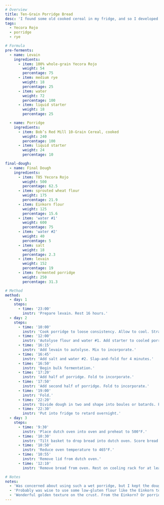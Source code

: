 ```yaml
---
# Overview
title: Ten-Grain Porridge Bread
desc: 'I found some old cooked cereal in my fridge, and so I developed this formula to use it up, along with a couple spare bags of flour I found at the back of the pantry. Not bad for a “kitchen sink” recipe. A large amount of cooked, fermented porridge (31.3%) gives this bread a tender, creamy crumb. Einkorn flour also adds a touch of sweetness.'
tags:
  - Yecora Rojo
  - porridge
  - rye

# Formula
pre-ferments:
  - name: Levain
    ingredients:
      - item: 100% whole-grain Yecora Rojo
        weight: 54
        percentage: 75
      - item: medium rye
        weight: 18
        percentage: 25
      - item: water
        weight: 72
        percentage: 100
      - item: liquid starter
        weight: 18
        percentage: 25

  - name: Porridge
    ingredients:
      - item: Bob’s Red Mill 10-Grain Cereal, cooked
        weight: 240
        percentage: 100
      - item: liquid starter
        weight: 24
        percentage: 10

final-dough:
  - name: Final Dough
    ingredients:
      - item: T85 Yecora Rojo
        weight: 500
        percentage: 62.5
      - item: sprouted wheat flour
        weight: 175
        percentage: 21.9
      - item: Einkorn flour
        weight: 125
        percentage: 15.6
      - item: 'water #1'
        weight: 600
        percentage: 75
      - item: 'water #2'
        weight: 40
        percentage: 5
      - item: salt
        weight: 18
        percentage: 2.3
      - item: levain
        weight: 152
        percentage: 19
      - item: fermented porridge
        weight: 250
        percentage: 31.3

# Method
method:
  - day: 1
    steps:
      - time: '23:00'
        instr: 'Prepare levain. Rest 16 hours.'
  - day: 2
    steps:
      - time: '10:00'
        instr: 'Cook porridge to loose consistency. Allow to cool. Strain if necessary.'
      - time: '12:00'
        instr: 'Autolyse flour and water #1. Add starter to cooled porridge.'
      - time: '16:15'
        instr: 'Add levain to autolyse. Mix to incorporate.'
      - time: '16:45'
        instr: 'Add salt and water #2. Slap-and-fold for 4 minutes.'
      - time: '16:50'
        instr: 'Begin bulk fermentation.'
      - time: '17:20'
        instr: 'Add half of porridge. Fold to incorporate.'
      - time: '17:50'
        instr: 'Add second half of porridge. Fold to incorporate.'
      - time: '19:00'
        instr: 'Fold.'
      - time: '22:20'
        instr: 'Divide dough in two and shape into boules or batards. Place into floured, lined baskets. Put baskets into plastic bags.'
      - time: '22:30'
        instr: 'Put into fridge to retard overnight.'
  - day: 3
    steps:
      - time: '9:30'
        instr: 'Place dutch oven into oven and preheat to 500°F.'
      - time: '10:30'
        instr: 'Tilt basket to drop bread into dutch oven. Score bread and place in oven.'
      - time: '10:50'
        instr: 'Reduce oven temperature to 465°F.'
      - time: '10:55'
        instr: 'Remove lid from dutch oven.'
      - time: '12:10'
        instr: 'Remove bread from oven. Rest on cooling rack for at least two hours.'

# Notes
notes:
  - 'Was concerned about using such a wet porridge, but I kept the dough pretty stiff beforehand so as not to over-hydrate. The wetness actually made the porridge much easier to incorporate, and while the dough did become a bit wet and sticky, it remained strong and sprung up nicely in the oven.'
  - 'Probably was wise to use some low-gluten flour like the Einkorn to keep the dough extensible.'
  - 'Wonderful golden texture on the crust. From the Einkorn? Or porridge?'
---
```

